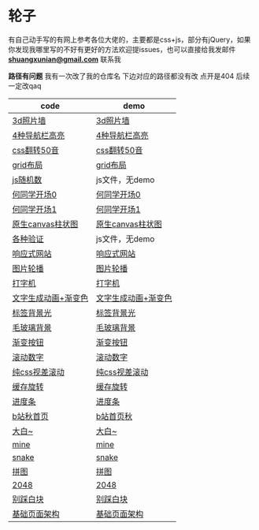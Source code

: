 # 轮子

有自己动手写的有网上参考各位大佬的，主要都是css+js，部分有jQuery，如果你发现我哪里写的不好有更好的方法欢迎提issues，也可以直接给我发邮件 **shuangxunian@gmail.com** 联系我

**路径有问题**
我有一次改了我的仓库名 下边对应的路径都没有改 点开是404
后续一定改qaq


| code                                                         | demo                                                         |
| ------------------------------------------------------------ | ------------------------------------------------------------ |
| [3d照片墙](https://github.com/shuangxunian/ShuangxuNian-Wheel/tree/master/3d%E7%85%A7%E7%89%87%E5%A2%99) | [3d照片墙](https://shuangxunian.github.io/ShuangxuNian-Wheel/3d%E7%85%A7%E7%89%87%E5%A2%99/index.html) |
| [4种导航栏高亮](https://github.com/shuangxunian/wyl_wheel/tree/master/4种导航栏高亮) | [4种导航栏高亮](https://yuelinwang.github.io/wyl_wheel/4%E7%A7%8D%E5%AF%BC%E8%88%AA%E6%A0%8F%E9%AB%98%E4%BA%AE/index.html) |
| [css翻转50音](https://github.com/shuangxunian/wyl_wheel/tree/master/css翻转50音) | [css翻转50音](https://yuelinwang.github.io/wyl_wheel/css%E7%BF%BB%E8%BD%AC50%E9%9F%B3/index.html) |
| [grid布局](https://github.com/shuangxunian/wyl_wheel/tree/master/grid布局) | [grid布局](https://yuelinwang.github.io/wyl_wheel/grid%E5%B8%83%E5%B1%80/index.html) |
| [js随机数](https://github.com/shuangxunian/wyl_wheel/tree/master/js随机数) | js文件，无demo                                               |
| [何同学开场0](https://github.com/shuangxunian/wyl_wheel/tree/master/何同学开场0) | [何同学开场0](https://yuelinwang.github.io/wyl_wheel/%E4%BD%95%E5%90%8C%E5%AD%A6%E5%BC%80%E5%9C%BA0/index.html) |
| [何同学开场1](https://github.com/shuangxunian/wyl_wheel/tree/master/何同学开场1) | [何同学开场1](https://yuelinwang.github.io/wyl_wheel/%E4%BD%95%E5%90%8C%E5%AD%A6%E5%BC%80%E5%9C%BA1/index.html) |
| [原生canvas柱状图](https://github.com/shuangxunian/wyl_wheel/tree/master/原生canvas柱状图) | [原生canvas柱状图](https://yuelinwang.github.io/wyl_wheel/%E5%8E%9F%E7%94%9Fcanvas%E6%9F%B1%E7%8A%B6%E5%9B%BE/index.html) |
| [各种验证](https://github.com/shuangxunian/wyl_wheel/tree/master/各种验证) | js文件，无demo                                               |
| [响应式网站](https://github.com/shuangxunian/wyl_wheel/tree/master/响应式网站) | [响应式网站](https://yuelinwang.github.io/wyl_wheel/%E5%93%8D%E5%BA%94%E5%BC%8F%E7%BD%91%E7%AB%99/index.html) |
| [图片轮播](https://github.com/shuangxunian/wyl_wheel/tree/master/图片轮播) | [图片轮播](https://yuelinwang.github.io/wyl_wheel/%E5%9B%BE%E7%89%87%E8%BD%AE%E6%92%AD/index.html) |
| [打字机](https://github.com/shuangxunian/wyl_wheel/tree/master/打字机) | [打字机](https://yuelinwang.github.io/wyl_wheel/%E6%89%93%E5%AD%97%E6%9C%BA/index.html) |
| [文字生成动画+渐变色](https://github.com/shuangxunian/wyl_wheel/tree/master/文字生成动画%2B渐变色) | [文字生成动画+渐变色](https://yuelinwang.github.io/wyl_wheel/%E6%96%87%E5%AD%97%E7%94%9F%E6%88%90%E5%8A%A8%E7%94%BB+%E6%B8%90%E5%8F%98%E8%89%B2/index.html) |
| [标签背景光](https://github.com/shuangxunian/wyl_wheel/tree/master/标签背景光) | [标签背景光](https://yuelinwang.github.io/wyl_wheel/%E6%A0%87%E7%AD%BE%E8%83%8C%E6%99%AF%E5%85%89/index.html) |
| [毛玻璃背景](https://github.com/shuangxunian/wyl_wheel/tree/master/毛玻璃背景) | [毛玻璃背景](https://yuelinwang.github.io/wyl_wheel/%E6%AF%9B%E7%8E%BB%E7%92%83%E8%83%8C%E6%99%AF/index.html) |
| [渐变按钮](https://github.com/shuangxunian/wyl_wheel/tree/master/渐变按钮) | [渐变按钮](https://yuelinwang.github.io/wyl_wheel/%E6%B8%90%E5%8F%98%E6%8C%89%E9%92%AE/index.html) |
| [滚动数字](https://github.com/shuangxunian/wyl_wheel/tree/master/滚动数字) | [滚动数字](https://yuelinwang.github.io/wyl_wheel/%E6%BB%9A%E5%8A%A8%E6%95%B0%E5%AD%97/index.html) |
| [纯css视差滚动](https://github.com/shuangxunian/wyl_wheel/tree/master/纯css视差滚动) | [纯css视差滚动](https://yuelinwang.github.io/wyl_wheel/%E7%BA%AFcss%E8%A7%86%E5%B7%AE%E6%BB%9A%E5%8A%A8/index.html) |
| [缓存旋转](https://github.com/shuangxunian/wyl_wheel/tree/master/缓存旋转) | [缓存旋转](https://yuelinwang.github.io/wyl_wheel/%E7%BC%93%E5%AD%98%E6%97%8B%E8%BD%AC/index.html) |
| [进度条](https://github.com/shuangxunian/wyl_wheel/tree/master/进度条) | [进度条](https://yuelinwang.github.io/wyl_wheel/%E8%BF%9B%E5%BA%A6%E6%9D%A1/index.html) |
| [b站秋首页](https://github.com/shuangxunian/wyl_wheel/tree/master/b站秋首页) | [b站首页秋](https://yuelinwang.github.io/wyl_wheel/b%E7%AB%99%E7%A7%8B%E9%A6%96%E9%A1%B5/index.html) |
| [大白~](https://github.com/shuangxunian/wyl_wheel/tree/master/大白~) | [大白~](https://yuelinwang.github.io/wyl_wheel/%E5%A4%A7%E7%99%BD/) |
| [mine](https://github.com/shuangxunian/wyl_wheel/tree/master/mine) | [mine](https://yuelinwang.github.io/wyl_wheel/mine/)         |
| [snake](https://github.com/shuangxunian/wyl_wheel/tree/master/snake) | [snake](https://yuelinwang.github.io/wyl_wheel/snake/)       |
| [拼图](https://github.com/shuangxunian/wyl_wheel/tree/master/拼图) | [拼图](https://yuelinwang.github.io/wyl_wheel/%E6%8B%BC%E5%9B%BE/) |
| [2048](https://github.com/shuangxunian/wyl_wheel/tree/master/2048) | [2048](https://yuelinwang.github.io/wyl_wheel/2048/)         |
| [别踩白块](https://github.com/shuangxunian/wyl_wheel/tree/master/别踩白块) | [别踩白块](https://yuelinwang.github.io/wyl_wheel/%E5%88%AB%E8%B8%A9%E7%99%BD%E5%9D%97/) |
| [基础页面架构](https://github.com/shuangxunian/wyl_wheel/tree/master/基础页面架构) | [基础页面架构](https://yuelinwang.github.io/wyl_wheel/%E5%9F%BA%E7%A1%80%E9%A1%B5%E9%9D%A2%E6%9E%B6%E6%9E%84/) |

